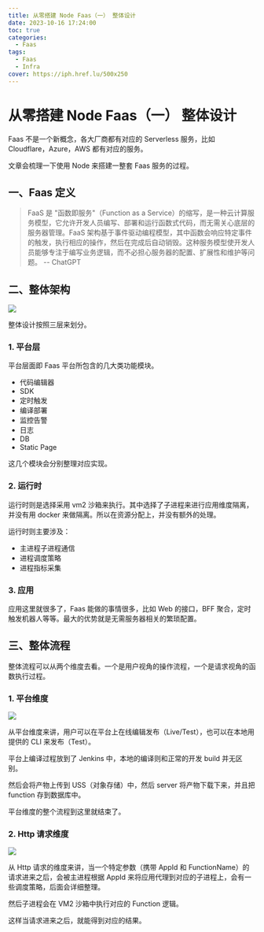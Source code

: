 ```yaml
---
title: 从零搭建 Node Faas（一） 整体设计
date: 2023-10-16 17:24:00
toc: true
categories:
  - Faas
tags:
  - Faas
  - Infra
cover: https://iph.href.lu/500x250
---
```


# 从零搭建 Node Faas（一） 整体设计

Faas 不是一个新概念，各大厂商都有对应的 Serverless 服务，比如 Cloudflare，Azure，AWS 都有对应的服务。

文章会梳理一下使用 Node 来搭建一整套 Faas 服务的过程。

## 一、Faas 定义

> FaaS 是 "函数即服务"（Function as a Service）的缩写，是一种云计算服务模型，它允许开发人员编写、部署和运行函数式代码，而无需关心底层的服务器管理。FaaS 架构基于事件驱动编程模型，其中函数会响应特定事件的触发，执行相应的操作，然后在完成后自动销毁。这种服务模型使开发人员能够专注于编写业务逻辑，而不必担心服务器的配置、扩展性和维护等问题。 -- ChatGPT

## 二、整体架构

![](https://file-1305436646.file.myqcloud.com/blog/faas/design.jpg)

整体设计按照三层来划分。

### 1. 平台层

平台层面即 Faas 平台所包含的几大类功能模块。

- 代码编辑器
- SDK
- 定时触发
- 编译部署
- 监控告警
- 日志
- DB
- Static Page

这几个模块会分别整理对应实现。

### 2. 运行时

运行时则是选择采用 vm2 沙箱来执行。其中选择了子进程来进行应用维度隔离，并没有用 docker 来做隔离。所以在资源分配上，并没有额外的处理。

运行时则主要涉及：

- 主进程子进程通信
- 进程调度策略
- 进程指标采集

### 3. 应用

应用这里就很多了，Faas 能做的事情很多，比如 Web 的接口，BFF 聚合，定时触发机器人等等。最大的优势就是无需服务器相关的繁琐配置。

## 三、整体流程

整体流程可以从两个维度去看。一个是用户视角的操作流程，一个是请求视角的函数执行过程。

### 1. 平台维度

![](https://file-1305436646.file.myqcloud.com/blog/faas/deploy.jpg)

从平台维度来讲，用户可以在平台上在线编辑发布（Live/Test），也可以在本地用提供的 CLI 来发布（Test）。

平台上编译过程放到了 Jenkins 中，本地的编译则和正常的开发 build 并无区别。

然后会将产物上传到 USS（对象存储）中，然后 server 将产物下载下来，并且把 function 存到数据库中。

平台维度的整个流程到这里就结束了。

### 2. Http 请求维度

![](https://file-1305436646.file.myqcloud.com/blog/faas/http.jpg)

从 Http 请求的维度来讲，当一个特定参数（携带 AppId 和 FunctionName）的请求进来之后，会被主进程根据 AppId 来将应用代理到对应的子进程上，会有一些调度策略，后面会详细整理。

然后子进程会在 VM2 沙箱中执行对应的 Function 逻辑。

这样当请求进来之后，就能得到对应的结果。
